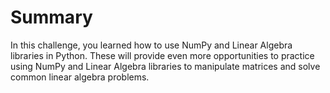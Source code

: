 # Summary

In this challenge, you learned how to use NumPy and Linear Algebra libraries in Python. These will provide even more opportunities to practice using NumPy and Linear Algebra libraries to manipulate matrices and solve common linear algebra problems.
